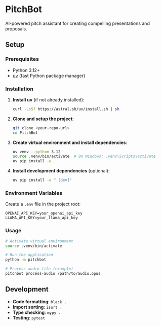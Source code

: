 # PitchBot

AI-powered pitch assistant for creating compelling presentations and proposals.

## Setup

### Prerequisites
- Python 3.12+
- [uv](https://docs.astral.sh/uv/) (fast Python package manager)

### Installation

1. **Install uv** (if not already installed):
   ```bash
   curl -LsSf https://astral.sh/uv/install.sh | sh
   ```

2. **Clone and setup the project**:
   ```bash
   git clone <your-repo-url>
   cd PitchBot
   ```

3. **Create virtual environment and install dependencies**:
   ```bash
   uv venv --python 3.12
   source .venv/bin/activate  # On Windows: .venv\Scripts\activate
   uv pip install -e .
   ```

4. **Install development dependencies** (optional):
   ```bash
   uv pip install -e ".[dev]"
   ```

### Environment Variables

Create a `.env` file in the project root:
```
OPENAI_API_KEY=your_openai_api_key
LLAMA_API_KEY=your_llama_api_key
```

### Usage

```bash
# Activate virtual environment
source .venv/bin/activate

# Run the application
python -m pitchbot

# Process audio file (example)
pitchbot process-audio /path/to/audio.opus
```

## Development

- **Code formatting**: `black .`
- **Import sorting**: `isort .`
- **Type checking**: `mypy .`
- **Testing**: `pytest`

